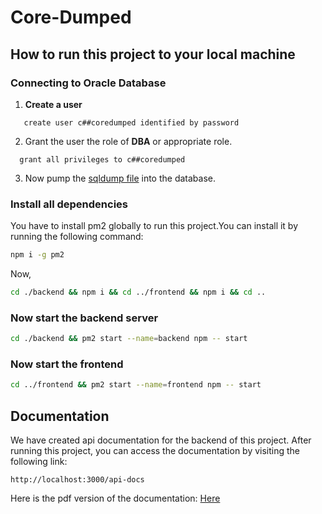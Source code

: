 # Core-Dumped
## How to run this project to your local machine
### Connecting to Oracle Database
1. **Create a user**
 ```sqlplus
    create user c##coredumped identified by password
 ```
2. Grant the user the role of **DBA** or appropriate role.
```sqlplus
  grant all privileges to c##coredumped
 ```
 3. Now pump the [sqldump file](./backend/src/database/schema/init.sql) into the database.
### Install all dependencies

You have to install pm2 globally to run this project.You can install it by running the following command:
```bash
npm i -g pm2 
```
Now,
```bash
cd ./backend && npm i && cd ../frontend && npm i && cd ..
```
### Now start the backend server
```bash
cd ./backend && pm2 start --name=backend npm -- start
```
### Now start the frontend 

```bash
cd ../frontend && pm2 start --name=frontend npm -- start
```


## Documentation

We have created api documentation for the backend of this project. After running this project, you can access the documentation by visiting the following link:
```
http://localhost:3000/api-docs
```
Here is the pdf version of the documentation: [Here](./backend_doc.pdf)

